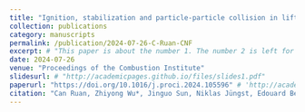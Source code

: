 ```yaml
---
title: "Ignition, stabilization and particle-particle collision in lifted aluminum particle cloud flames"
collection: publications
category: manuscripts
permalink: /publication/2024-07-26-C-Ruan-CNF
excerpt: # "This paper is about the number 1. The number 2 is left for future work."
date: 2024-07-26
venue: "Proceedings of the Combustion Institute"
slidesurl: # "http://academicpages.github.io/files/slides1.pdf"
paperurl: "https://doi.org/10.1016/j.proci.2024.105596" # 'http://academicpages.github.io/files/paper1.pdf'
citation: "Can Ruan, Zhiyong Wu*, Jinguo Sun, Niklas Jüngst, Edouard Berrocal, Marcus Aldén, Zhongshan Li. Ignition, stabilization and particle-particle collision in lifted aluminum particle cloud flames. <i>Proceedings of the Combustion Institute</i> 40.1-4 (2024): 105596." #"Your Name, You. (2009). &quot;Paper Title Number 1.&quot; <i>Journal 1</i>. 1(1)."
---
```


<!-- The contents above will be part of a list of publications, if the user clicks the link for the publication than the contents of section will be rendered as a full page, allowing you to provide more information about the paper for the reader. When publications are displayed as a single page, the contents of the above "citation" field will automatically be included below this section in a smaller font.
 -->
